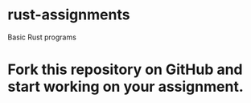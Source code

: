 # rust-assignments
Basic Rust programs

# Fork this repository on GitHub and start working on your assignment.